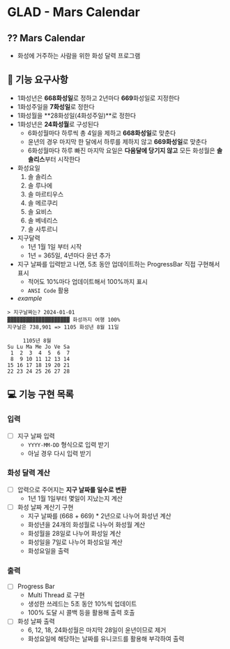 # GLAD - Mars Calendar

## ??️ Mars Calendar

- 화성에 거주하는 사람을 위한 화성 달력 프로그램

## 🚀 기능 요구사항

- 1화성년은 **668화성일**로 정하고 2년마다 **669**화성일로 지정한다
- 1화성주일을 **7화성일**로 정한다
- 1화성월을 **28화성일(4화성주일)**로 정한다
- 1화성년은 **24화성월**로 구성된다
  - 6화성월마다 하루씩 총 4일을 제하고 **668화성일**로 맞춘다
  - 윤년의 경우 마지막 한 달에서 하루를 제하지 않고 **669화성일**로 맞춘다
  - 6화성월마다 하루 빠진 마지막 요일은 **다음달에 당기지 않고** 모든 화성월은 **솔 솔리스**부터 시작한다
- 화성요일
  1. 솔 솔리스
  2. 솔 루나에
  3. 솔 마르티우스
  4. 솔 메르쿠리
  5. 솔 요비스
  6. 솔 베네리스
  7. 솔 사투르니
- 지구달력
  - 1년 1월 1일 부터 시작
  - 1년 = 365일, 4년마다 윤년 추가
- 지구 날짜를 입력받고 나면, 5초 동안 업데이트하는 ProgressBar 직접 구현해서 표시
  - 적어도 10%마다 업데이트해서 100%까지 표시
  - `ANSI Code` 활용
- _example_
```
> 지구날짜는? 2024-01-01
▓▓▓▓▓▓▓▓▓▓▓▓▓▓▓▓▓▓▓▓ 화성까지 여행 100% 
지구날은 738,901 => 1105 화성년 8월 11일

     1105년 8월
Su Lu Ma Me Jo Ve Sa
 1  2  3  4  5  6  7
 8  9 10 11 12 13 14
15 16 17 18 19 20 21
22 23 24 25 26 27 28

```

## 💻 기능 구현 목록

### 입력

- [ ] 지구 날짜 입력
  - `YYYY-MM-DD` 형식으로 입력 받기
  - 아닐 경우 다시 입력 받기

### 화성 달력 계산

- [ ] 압력으로 주어지는 **지구 날짜를 일수로 변환**
  - 1년 1월 1일부터 몇일이 지났는지 계산
- [ ] 화성 날짜 계산기 구현
  - 지구 날짜를 (668 + 669) * 2년으로 나누어 화성년 계산
  - 화성년을 24개의 화성월로 나누어 화성월 계산
  - 화성월을 28일로 나누어 화성일 계산
  - 화성일을 7일로 나누어 화성요일 계산
  - 화성요일을 출력

### 출력

- [ ] Progress Bar
  - Multi Thread 로 구현
  - 생성한 쓰레드는 5초 동안 10%씩 업데이트
  - 100% 도달 시 콜백 등을 활용해 출력 호출
- [ ] 화성 날짜 출력
  - 6, 12, 18, 24화성월은 마지막 28일이 윤년이므로 제거
  - 화성요일에 해당하는 날짜를 유니코드를 활용해 부각하여 출력

